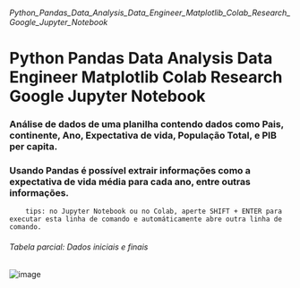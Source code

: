 ###### Python_Pandas_Data_Analysis_Data_Engineer_Matplotlib_Colab_Research_Google_Jupyter_Notebook
# Python Pandas Data Analysis Data Engineer Matplotlib Colab Research Google Jupyter Notebook

### Análise de dados de uma planilha contendo dados como Pais, continente, Ano, Expectativa de vida, População Total, e PIB per capita.
### Usando Pandas é possível extrair informações como a expectativa de vida média para cada ano, entre outras informações.

        tips: no Jupyter Notebook ou no Colab, aperte SHIFT + ENTER para executar esta linha de comando e automáticamente abre outra linha de comando.

###### Tabela parcial: Dados iniciais e finais
![image](https://user-images.githubusercontent.com/7541966/129422287-00eae20a-77d1-4263-bceb-4dd03d0be78e.png)
